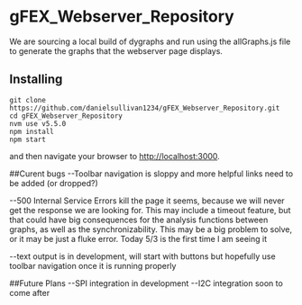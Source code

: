 # gFEX_Webserver_Repository

We are sourcing a local build of dygraphs and run using the allGraphs.js file to generate the graphs that the webserver page displays.

## Installing

```
git clone https://github.com/danielsullivan1234/gFEX_Webserver_Repository.git
cd gFEX_Webserver_Repository
nvm use v5.5.0
npm install
npm start
```

and then navigate your browser to [http://localhost:3000](http://localhost:3000).

##Curent bugs
--Toolbar navigation is sloppy and more helpful links need to be added (or dropped?)

--500 Internal Service Errors kill the page it seems, because we will never get the response we are looking for.  This may include a timeout feature, but that could have big consequences for the analysis functions between graphs, as well as the synchronizability.  This may be a big problem to solve, or it may be just a fluke error.  Today 5/3 is the first time I am seeing it

--text output is in development, will start with buttons but hopefully use toolbar navigation once it is running properly

##Future Plans
--SPI integration in development
--I2C integration soon to come after
